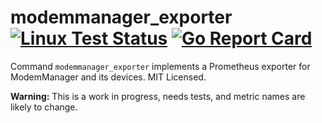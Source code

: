 # modemmanager_exporter [![Linux Test Status](https://github.com/mdlayher/modemmanager_exporter/workflows/Linux%20Test/badge.svg)](https://github.com/mdlayher/modemmanager_exporter/actions) [![Go Report Card](https://goreportcard.com/badge/github.com/mdlayher/modemmanager_exporter)](https://goreportcard.com/report/github.com/mdlayher/modemmanager_exporter)

Command `modemmanager_exporter` implements a Prometheus exporter for
ModemManager and its devices. MIT Licensed.

**Warning:** This is a work in progress, needs tests, and metric names are
likely to change.
